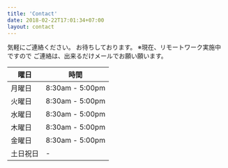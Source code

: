 ```yaml
---
title: 'Contact'
date: 2018-02-22T17:01:34+07:00
layout: contact
---
```


気軽にご連絡ください。
お待ちしております。
※現在、リモートワーク実施中ですので
ご連絡は、出来るだけメールでお願い願います。  

| 曜日       | 時間   　|
| ------ | ------------- |
| 月曜日  | 8:30am - 5:00pm |
| 火曜日  | 8:30am - 5:00pm |
| 水曜日  | 8:30am - 5:00pm |
| 木曜日  | 8:30am - 5:00pm |
| 金曜日  | 8:30am - 5:00pm |
| 土日祝日| -　　　           |
